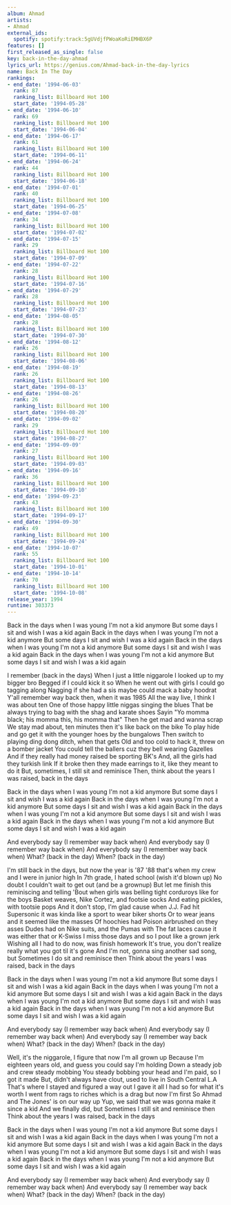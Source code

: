 ```yaml
---
album: Ahmad
artists:
- Ahmad
external_ids:
  spotify: spotify:track:5gUVdjfPWoaKoRiEMHBX6P
features: []
first_released_as_single: false
key: back-in-the-day-ahmad
lyrics_url: https://genius.com/Ahmad-back-in-the-day-lyrics
name: Back In The Day
rankings:
- end_date: '1994-06-03'
  rank: 87
  ranking_list: Billboard Hot 100
  start_date: '1994-05-28'
- end_date: '1994-06-10'
  rank: 69
  ranking_list: Billboard Hot 100
  start_date: '1994-06-04'
- end_date: '1994-06-17'
  rank: 61
  ranking_list: Billboard Hot 100
  start_date: '1994-06-11'
- end_date: '1994-06-24'
  rank: 44
  ranking_list: Billboard Hot 100
  start_date: '1994-06-18'
- end_date: '1994-07-01'
  rank: 40
  ranking_list: Billboard Hot 100
  start_date: '1994-06-25'
- end_date: '1994-07-08'
  rank: 34
  ranking_list: Billboard Hot 100
  start_date: '1994-07-02'
- end_date: '1994-07-15'
  rank: 29
  ranking_list: Billboard Hot 100
  start_date: '1994-07-09'
- end_date: '1994-07-22'
  rank: 28
  ranking_list: Billboard Hot 100
  start_date: '1994-07-16'
- end_date: '1994-07-29'
  rank: 28
  ranking_list: Billboard Hot 100
  start_date: '1994-07-23'
- end_date: '1994-08-05'
  rank: 28
  ranking_list: Billboard Hot 100
  start_date: '1994-07-30'
- end_date: '1994-08-12'
  rank: 26
  ranking_list: Billboard Hot 100
  start_date: '1994-08-06'
- end_date: '1994-08-19'
  rank: 26
  ranking_list: Billboard Hot 100
  start_date: '1994-08-13'
- end_date: '1994-08-26'
  rank: 26
  ranking_list: Billboard Hot 100
  start_date: '1994-08-20'
- end_date: '1994-09-02'
  rank: 29
  ranking_list: Billboard Hot 100
  start_date: '1994-08-27'
- end_date: '1994-09-09'
  rank: 27
  ranking_list: Billboard Hot 100
  start_date: '1994-09-03'
- end_date: '1994-09-16'
  rank: 36
  ranking_list: Billboard Hot 100
  start_date: '1994-09-10'
- end_date: '1994-09-23'
  rank: 43
  ranking_list: Billboard Hot 100
  start_date: '1994-09-17'
- end_date: '1994-09-30'
  rank: 49
  ranking_list: Billboard Hot 100
  start_date: '1994-09-24'
- end_date: '1994-10-07'
  rank: 55
  ranking_list: Billboard Hot 100
  start_date: '1994-10-01'
- end_date: '1994-10-14'
  rank: 70
  ranking_list: Billboard Hot 100
  start_date: '1994-10-08'
release_year: 1994
runtime: 303373
---
```

Back in the days when I was young I'm not a kid anymore
But some days I sit and wish I was a kid again
Back in the days when I was young I'm not a kid anymore
But some days I sit and wish I was a kid again
Back in the days when I was young I'm not a kid anymore
But some days I sit and wish I was a kid again
Back in the days when I was young I'm not a kid anymore
But some days I sit and wish I was a kid again


I remember (back in the days)
When I just a little niggarole
I looked up to my bigger bro
Begged if I could kick it so
When he went out with girls I could go tagging along
Nagging if she had a sis maybe could mack a baby hoodrat
Y'all remember way back then, when it was 1985
All the way live, I think I was about ten
One of those happy little niggas singing the blues
That be always trying to bag with the shag and karate shoes
Sayin "Yo momma black; his momma this, his momma that"
Then he get mad and wanna scrap
We stay mad about, ten minutes then it's like back on the bike
To play hide and go get it with the younger hoes by the bungalows
Then switch to playing ding dong ditch, when that gets
Old and too cold to hack it, threw on a bomber jacket
You could tell the ballers cuz they bell wearing Gazelles
And if they really had money raised be sporting BK's
And, all the girls had they turkish link
If it broke then they made earrings to it, like they meant to do it
But, sometimes, I still sit and reminisce
Then, think about the years I was raised, back in the days


Back in the days when I was young I'm not a kid anymore
But some days I sit and wish I was a kid again
Back in the days when I was young I'm not a kid anymore
But some days I sit and wish I was a kid again
Back in the days when I was young I'm not a kid anymore
But some days I sit and wish I was a kid again
Back in the days when I was young I'm not a kid anymore
But some days I sit and wish I was a kid again


And everybody say (I remember way back when)
And everybody say (I remember way back when)
And everybody say (I remember way back when)
What? (back in the day) When? (back in the day)


I'm still back in the days, but now the year is '87
'88 that's when my crew and I were in junior high
In 7th grade, I hated school (wish it'd blown up)
No doubt I couldn't wait to get out (and be a grownup)
But let me finish this reminiscing and telling
'Bout when girls was belling tight corduroys like for the boys
Basket weaves, Nike Cortez, and footsie socks
And eating pickles, with tootsie pops
And it don't stop, I'm glad cause when J.J. Fad hit
Supersonic it was kinda like a sport to wear biker shorts
Or to wear jeans and it seemed like the masses
Of hoochies had Poison airbrushed on they asses
Dudes had on Nike suits, and the Pumas with
The fat laces cause it was either that or K-Swiss
I miss those days and so I pout like a grown jerk
Wishing all I had to do now, was finish homework
It's true, you don't realize really what you got til it's gone
And I'm not, gonna sing another sad song, but
Sometimes I do sit and reminisce then
Think about the years I was raised, back in the days


Back in the days when I was young I'm not a kid anymore
But some days I sit and wish I was a kid again
Back in the days when I was young I'm not a kid anymore
But some days I sit and wish I was a kid again
Back in the days when I was young I'm not a kid anymore
But some days I sit and wish I was a kid again
Back in the days when I was young I'm not a kid anymore
But some days I sit and wish I was a kid again


And everybody say (I remember way back when)
And everybody say (I remember way back when)
And everybody say (I remember way back when)
What? (back in the day) When? (back in the day)


Well, it's the niggarole, I figure that now I'm all grown up
Because I'm eighteen years old, and guess you could say I'm holding
Down a steady job and crew steady mobbing
You steady bobbing your head and I'm paid, so I got it made
But, didn't always have clout, used to live in South Central L.A
That's where I stayed and figured a way out
I gave it all I had so for what it's worth
I went from rags to riches which is a drag but now I'm first
So Ahmad and The Jones' is on our way up
Yup, we said that we was gonna make it since a kid
And we finally did, but
Sometimes I still sit and reminisce then
Think about the years I was raised, back in the days


Back in the days when I was young I'm not a kid anymore
But some days I sit and wish I was a kid again
Back in the days when I was young I'm not a kid anymore
But some days I sit and wish I was a kid again
Back in the days when I was young I'm not a kid anymore
But some days I sit and wish I was a kid again
Back in the days when I was young I'm not a kid anymore
But some days I sit and wish I was a kid again


And everybody say (I remember way back when)
And everybody say (I remember way back when)
And everybody say (I remember way back when)
What? (back in the day) When? (back in the day)
